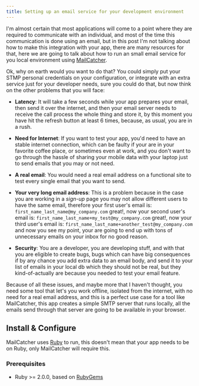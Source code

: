 ```yaml
---
title: Setting up an email service for your development environment
---
```

I'm almost certain that most applications will come to a point where they are required to communicate with an individual, and most of the time this communication is done using an email, but in this post I'm not talking about how to make this integration with your app, there are many resources for that, here we are going to talk about how to run an small email service for you local environment using [MailCatcher](https://mailcatcher.me).

Ok, why on earth would you want to do that? You could simply put your STMP personal credentials on your configuration, or integrate with an extra service just for your developer needs, sure you could do that, but now think on the other problems that you will face:

* **Latency**: It will take a few seconds while your app prepares your email, then
  send it over the internet, and then your email server needs to receive the
  call process the whole thing and store it, by this moment you have hit the
  refresh button at least 6 times, because, as usual, you are in a rush.

* **Need for Internet**: If you want to test your app, you'd need to have an stable
  internet connection, which can be faulty if your are in your favorite coffee
  place, or sometimes even at work, and you don't want to go through the hassle
  of sharing your mobile data with your laptop just to send emails that you may
  or not need.

* **A real email**: You would need a real email address on a functional site to
  test every single email that you want to send.

* **Your very long email address**: This is a problem because in the case you are
  working in a *sign-up* page you may not allow different users to have the same
  email, therefore your first user's email is:
  `first_name_last_name@my_company.com`
  great!, now your second user's email is:
  `first_name_last_name+my_test@my_company.com`
  great!, now your third user's email is:
  `first_name_last_name+another_test@my_company.com`
  and now you see my point, your are going to end up with tons of unnecessary
  emails on your inbox for no good reason. 

* **Security**: You are a developer, you are developing stuff, and with that you
  are eligible to create bugs, bugs which can have big consequences if by any
  chance you add extra data to an email body, and send it to your list of emails
  in your local db which they should not be real, but they kind-of-actually
  are because you needed to test your email feature.

Because of all these issues, and maybe more that I haven't thought, you need some
tool that let's you work offline, isolated from the internet, with no need for
a real email address, and this is a perfect use case for a tool like
MailCatcher, this app creates a simple SMTP server that runs locally, all the
emails send through that server are going to be available in your browser.

## Install & Configure

MailCatcher uses [Ruby](https://www.ruby-lang.org/en/) to run, this doesn't mean that your app needs to be on
Ruby, only MailCatcher will require this.

### Prerequisites
* Ruby >= 2.0.0, based on [RubyGems](https://rubygems.org/gems/mailcatcher)



